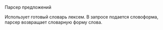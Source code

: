 Парсер предложений

Использует готовый словарь лексем.
В запросе подается словоформа, парсер возвращает словарную форму слова.
